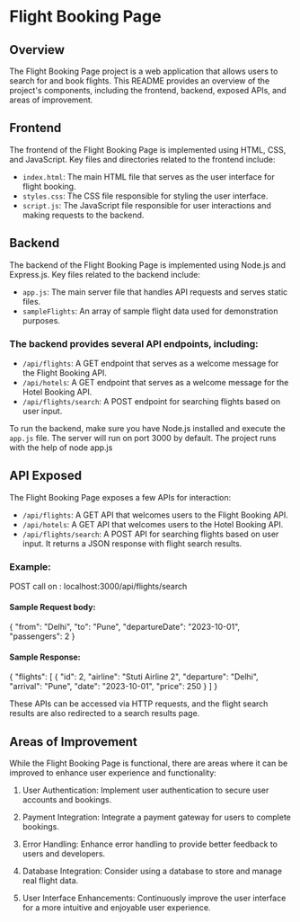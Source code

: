 # Flight Booking Page

## Overview

The Flight Booking Page project is a web application that allows users to search for and book flights. This README provides an overview of the project's components, including the frontend, backend, exposed APIs, and areas of improvement.

## Frontend
The frontend of the Flight Booking Page is implemented using HTML, CSS, and JavaScript. Key files and directories related to the frontend include:

- `index.html`: The main HTML file that serves as the user interface for flight booking.
- `styles.css`: The CSS file responsible for styling the user interface.
- `script.js`: The JavaScript file responsible for user interactions and making requests to the backend.

## Backend
The backend of the Flight Booking Page is implemented using Node.js and Express.js. Key files related to the backend include:

- `app.js`: The main server file that handles API requests and serves static files.
- `sampleFlights`: An array of sample flight data used for demonstration purposes.

### The backend provides several API endpoints, including:

- `/api/flights`: A GET endpoint that serves as a welcome message for the Flight Booking API.
- `/api/hotels`: A GET endpoint that serves as a welcome message for the Hotel Booking API.
- `/api/flights/search`: A POST endpoint for searching flights based on user input.

To run the backend, make sure you have Node.js installed and execute the `app.js` file. The server will run on port 3000 by default.
The project runs with the help of node app.js

## API Exposed

The Flight Booking Page exposes a few APIs for interaction:
- `/api/flights`: A GET API that welcomes users to the Flight Booking API.
- `/api/hotels`: A GET API that welcomes users to the Hotel Booking API.
- `/api/flights/search`: A POST API for searching flights based on user input. It returns a JSON response with flight search results.

### Example:

POST call on : localhost:3000/api/flights/search

#### Sample Request body: 

{
    "from": "Delhi",
    "to": "Pune",
    "departureDate": "2023-10-01",
    "passengers": 2
}
 

#### Sample Response:

{
    "flights": [
        {
            "id": 2,
            "airline": "Stuti Airline 2",
            "departure": "Delhi",
            "arrival": "Pune",
            "date": "2023-10-01",
            "price": 250
        }
    ]
}

These APIs can be accessed via HTTP requests, and the flight search results are also redirected to a search results page.

## Areas of Improvement
While the Flight Booking Page is functional, there are areas where it can be improved to enhance user experience and functionality:

1. User Authentication: Implement user authentication to secure user accounts and bookings.

2. Payment Integration: Integrate a payment gateway for users to complete bookings.

3. Error Handling: Enhance error handling to provide better feedback to users and developers.

4. Database Integration: Consider using a database to store and manage real flight data.

6. User Interface Enhancements: Continuously improve the user interface for a more intuitive and enjoyable user experience.


